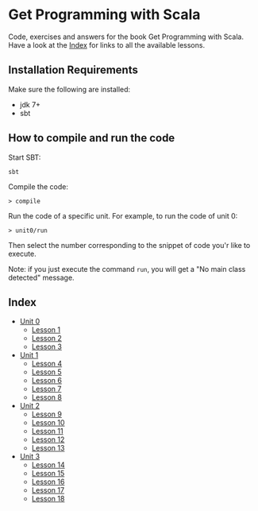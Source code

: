 # Get Programming with Scala
Code, exercises and answers for the book Get Programming with Scala.
Have a look at the [Index](#Index) for links to all the available lessons.

Installation Requirements
---
Make sure the following are installed:
 - jdk 7+
 - sbt

How to compile and run the code
-----

Start SBT:
```
sbt
```

Compile the code:
```
> compile
```

Run the code of a specific unit. For example, to run the code of unit 0:
```
> unit0/run
```
Then select the number corresponding to the snippet of code you'r like to execute.

Note: if you just execute the command `run`, you will get a "No main class detected" message.


Index
------
- [Unit 0](unit0)
    - [Lesson 1](unit0/src/main/scala/lesson1)
    - [Lesson 2](unit0/src/main/scala/lesson2)
    - [Lesson 3](unit0/src/main/scala/lesson3)
- [Unit 1](unit1)
    - [Lesson 4](unit1/src/main/scala/lesson4)
    - [Lesson 5](unit1/src/main/scala/lesson5)
    - [Lesson 6](unit1/src/main/scala/lesson6)
    - [Lesson 7](unit1/src/main/scala/lesson7)
    - [Lesson 8](unit1/src/main/scala/lesson8)
- [Unit 2](unit2)
    - [Lesson 9](unit2/src/main/scala/lesson9)
    - [Lesson 10](unit2/src/main/scala/lesson10)
    - [Lesson 11](unit2/src/main/scala/lesson11)
    - [Lesson 12](unit2/src/main/scala/lesson12)
    - [Lesson 13](unit2/src/main/scala/lesson13)
- [Unit 3](unit3)
    - [Lesson 14](unit3/src/main/scala/lesson14)
    - [Lesson 15](unit3/src/main/scala/lesson15)
    - [Lesson 16](unit3/src/main/scala/lesson16)
    - [Lesson 17](unit3/src/main/scala/lesson17)
    - [Lesson 18](unit3/src/main/scala/lesson18)
